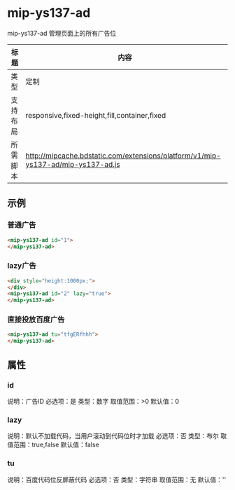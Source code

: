 # mip-ys137-ad

mip-ys137-ad 管理页面上的所有广告位

标题|内容
----|----
类型|定制
支持布局|responsive,fixed-height,fill,container,fixed
所需脚本|http://mipcache.bdstatic.com/extensions/platform/v1/mip-ys137-ad/mip-ys137-ad.js

## 示例

### 普通广告
```html
<mip-ys137-ad id="1">
</mip-ys137-ad>
```

### lazy广告
```html
<div style="height:1000px;">
</div>
<mip-ys137-ad id="2" lazy="true">
</mip-ys137-ad>
```

### 直接投放百度广告
```html
<mip-ys137-ad tu="tfgERfhhh">
</mip-ys137-ad>
```

## 属性

### id

说明：广告ID
必选项：是
类型：数字
取值范围：>0
默认值：0

### lazy

说明：默认不加载代码，当用户滚动到代码位时才加载
必选项：否
类型：布尔
取值范围：true,false
默认值：false

### tu

说明：百度代码位反屏蔽代码
必选项：否
类型：字符串
取值范围：无
默认值：''